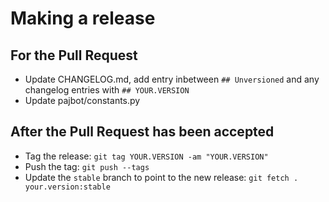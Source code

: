 # Making a release

## For the Pull Request

- Update CHANGELOG.md, add entry inbetween `## Unversioned` and any changelog entries with `## YOUR.VERSION`
- Update pajbot/constants.py

## After the Pull Request has been accepted

- Tag the release: `git tag YOUR.VERSION -am "YOUR.VERSION"`
- Push the tag: `git push --tags`
- Update the `stable` branch to point to the new release: `git fetch . your.version:stable`
